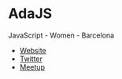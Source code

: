 # AdaJS

JavaScript - Women - Barcelona

* [Website](https://adajs.cat)
* [Twitter](https://twitter.com/adabcnjs)
* [Meetup](https://www.meetup.com/AdaBcnJS)